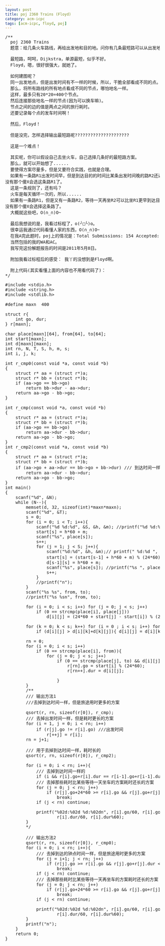 ```yaml
---
layout: post
title: poj 2360 Trains (Floyd)
category: acm-icpc
tags: [acm-icpc, floyd, poj]
---
```


<pre>/**
  poj 2360 Trains
  题意：给几条火车路线，再给出发地和目的地。问你有几条最短路可以从出发地到达目的地。

  最短路，呵呵，Dijkstra，单源最短，似乎不好。
  Floyd，嗯，很好很强大，就她了。

  如何建图呢？
  同一出发地点，但是出发时间有不一样的时候，所以，干脆全部看成不同的点。
  那么，将所有路线的所有地点看成不同的节点，哪怕地名一样。
  这样，最多只有20*20=400个节点。
  然后连接那些地名一样的节点(因为可以换车嘛)。
  节点之间的边的值是两点之间的旅行耗时。
  还要记录每个点的发车时间啊！

  然后，Floyd！

  但是没完，怎样选择输出最短路呢?????????????????????

  这是一个难点！

  其实呢，你可以假设自己去坐火车，自己选择几条好的最短路方案。
  那么，就可以开始想了......
  要使得方案尽量多，但是又要符合实践，也就是合理。
  如果有一条路R1出发时间早，但是到达目的的时间比某条出发时间晚的路R2还迟，
没有那个傻X会选这条路R1了。
  这是一条规则了，还有吗？
  火车是每天循环一次的，所以......
  如果有一条路R1，但是又有一条路R2，等待一天再坐R2可以比坐R1更早到达目的地，
没有那个傻X会选择这条路了。
  大概就这些吧，O(∩_∩)O~

  最后我想说的是，我看过标程了，o(╯□╰)o。
  很幸运我通过代码看懂人家的东西，O(∩_∩)O~
  在我A完此题时，poj上的情况是：Total Submissions: 154 Accepted: 49
  当然包括的我的WA和AC。
  我写完这份解题报告的时间是2011年5月8日。

  附加我看过标程后的感受： 我丫的没想到是Floyd啊。

  附上代码(其实看懂上面的内容也不用看代码了)：
*/</pre>
<!--more-->
<pre>#include &lt;stdio.h&gt;
#include &lt;string.h&gt;
#include &lt;stdlib.h&gt;

#define maxn  400

struct r{
    int go, dur;
} r[maxn];

char place[maxn][64], from[64], to[64];
int start[maxn];
int d[maxn][maxn];
int rn, N, T, S, h, m, s;
int i, j, k;

int r_cmp0(const void *a, const void *b)
{
    struct r* aa = (struct r*)a;
    struct r* bb = (struct r*)b;
    if (aa-&gt;go == bb-&gt;go)
        return bb-&gt;dur - aa-&gt;dur;
    return aa-&gt;go - bb-&gt;go;
}

int r_cmp(const void *a, const void *b)
{
    struct r* aa = (struct r*)a;
    struct r* bb = (struct r*)b;
    if (aa-&gt;go == bb-&gt;go)
        return aa-&gt;dur - bb-&gt;dur;
    return aa-&gt;go - bb-&gt;go;
}
int r_cmp2(const void *a, const void *b)
{
    struct r* aa = (struct r*)a;
    struct r* bb = (struct r*)b;
    if (aa-&gt;go + aa-&gt;dur == bb-&gt;go + bb-&gt;dur) /// 到达时间一样
        return aa-&gt;dur - bb-&gt;dur;
    return aa-&gt;go - bb-&gt;go;
}
int main()
{
    scanf("%d", &amp;N);
    while (N--){
        memset(d, 32, sizeof(int)*maxn*maxn);
        scanf("%d", &amp;T);
        s = 0;
        for (i = 0; i &lt; T; i++){
            scanf("%d %d:%d", &amp;S, &amp;h, &amp;m); //printf("%d %d:%d ", S, h, m);
            start[s] = h*60 + m;
            scanf("%s", place[s]);
            s++;
            for (j = 1; j &lt; S; j++){
                scanf("%d:%d", &amp;h, &amp;m);// printf(" %d:%d ", h, m);
                start[s] = (start[s-1] + h*60 + m) % (24*60); /// 出发时间
                d[s-1][s] = h*60 + m;
                scanf("%s", place[s]); //printf("%s ", place[s]);
                s++;
            }
            //printf("n");
        }
        scanf("%s %s", from, to);
        //printf("%s %sn", from, to);

        for (i = 0; i &lt; s; i++) for (j = 0; j &lt; s; j++)
            if (0 == strcmp(place[i], place[j]))
                d[i][j] = (24*60 + start[j] - start[i]) % (24*60);

        for (k = 0; k &lt; s; k++) for (i = 0 ; i &lt; s; i++) for (j = 0; j &lt; s; j++)
            if (d[i][j] &gt; d[i][k]+d[k][j]){ d[i][j] = d[i][k]+d[k][j];}

        rn = 0;
        for (i = 0; i &lt; s; i++)
            if (0 == strcmp(place[i], from)){
                for (j = 0; j &lt; s; j++)
                    if (0 == strcmp(place[j], to) &amp;&amp; d[i][j] &lt; (32&lt;&lt;24)){
                        r[rn].go = start[i] % (24*60);
                        r[rn++].dur = d[i][j];

                    }
        }
        /**
        /// 输出方法1
        ///去掉到达时间一样，但是旅途用时更多的方案

        qsort(r, rn, sizeof(r[0]), r_cmp);
        /// 去掉出发时间一样，但是耗时更长的方案
        for (i = 1, j = 0; i &lt; rn; i++)
            if (r[j].go != r[i].go) ///出发时间
                r[++j] = r[i];
        rn = j+1;

        /// 用于去掉到达时间一样，耗时长的
        qsort(r, rn, sizeof(r[0]), r_cmp2);

        for (i = 0; i &lt; rn; i++){
            /// 去掉到达时间一样的
            if (i &amp;&amp; r[i].go+r[i].dur == r[i-1].go+r[i-1].dur) continue;
            /// 去掉那些耗时比某些等待一天坐车的方案耗时还长的方案
            for (j = 0; j &lt; rn; j++)
                if (r[j].go+24*60 &gt;= r[i].go &amp;&amp; r[j].go+r[j].dur+24*60 &lt;= r[i].go+r[i].dur)
                    break;
            if (j &lt; rn) continue;

            printf("%02d:%02d %d:%02dn", r[i].go/60, r[i].go%60,
                    r[i].dur/60, r[i].dur%60);
        }
        */

        /// 输出方法2
        qsort(r, rn, sizeof(r[0]), r_cmp0);
        for (i = 0; i &lt; rn; i++){
            /// 去掉到达的钟点时间一样，但是旅途用时更多的方案
            for (j = i+1; j &lt; rn; j++)
                if (r[j].go &gt;= r[i].go &amp;&amp; r[j].go+r[j].dur &lt;= r[i].go+r[i].dur)
                    break;
            if (j &lt; rn) continue;
            /// 去掉那些耗时比某些等待一天再坐车的方案耗时还长的方案
            for (j = 0; j &lt; rn; j++)
                if (r[j].go+24*60 &gt;= r[i].go &amp;&amp; r[j].go+r[j].dur+24*60 &lt;= r[i].go+r[i].dur)
                    break;
            if (j &lt; rn) continue;

            printf("%02d:%02d %d:%02dn", r[i].go/60, r[i].go%60,
                    r[i].dur/60, r[i].dur%60);
        }
        printf("n");
    }
    return 0;
}</pre>

